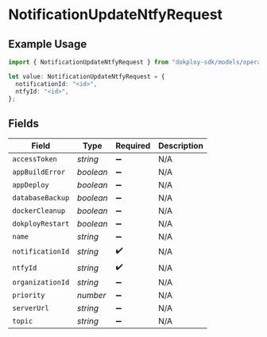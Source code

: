 # NotificationUpdateNtfyRequest

## Example Usage

```typescript
import { NotificationUpdateNtfyRequest } from "dokploy-sdk/models/operations";

let value: NotificationUpdateNtfyRequest = {
  notificationId: "<id>",
  ntfyId: "<id>",
};
```

## Fields

| Field              | Type               | Required           | Description        |
| ------------------ | ------------------ | ------------------ | ------------------ |
| `accessToken`      | *string*           | :heavy_minus_sign: | N/A                |
| `appBuildError`    | *boolean*          | :heavy_minus_sign: | N/A                |
| `appDeploy`        | *boolean*          | :heavy_minus_sign: | N/A                |
| `databaseBackup`   | *boolean*          | :heavy_minus_sign: | N/A                |
| `dockerCleanup`    | *boolean*          | :heavy_minus_sign: | N/A                |
| `dokployRestart`   | *boolean*          | :heavy_minus_sign: | N/A                |
| `name`             | *string*           | :heavy_minus_sign: | N/A                |
| `notificationId`   | *string*           | :heavy_check_mark: | N/A                |
| `ntfyId`           | *string*           | :heavy_check_mark: | N/A                |
| `organizationId`   | *string*           | :heavy_minus_sign: | N/A                |
| `priority`         | *number*           | :heavy_minus_sign: | N/A                |
| `serverUrl`        | *string*           | :heavy_minus_sign: | N/A                |
| `topic`            | *string*           | :heavy_minus_sign: | N/A                |